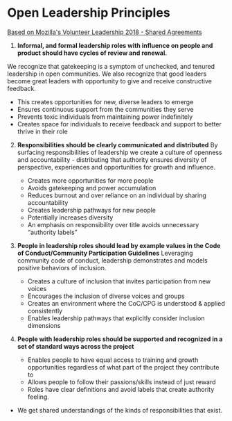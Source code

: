 # Open Leadership Principles
[Based on Mozilla's Volunteer Leadership 2018  - Shared Agreements](https://discourse.mozilla.org/t/what-s-next-for-volunteer-leadership-in-2018-shared-agreements/25091)


1. **Informal, and formal leadership roles with influence on people and product should have cycles of review and renewal.**

We recognize that gatekeeping is a symptom of unchecked, and tenured leadership in open communities.  We also recognize that good leaders become great leaders with opportunity to give and receive constructive feedback.

   * This creates opportunities for new, diverse leaders to emerge
   * Ensures continuous support from the communities they serve
   * Prevents toxic individuals from maintaining power indefinitely
   * Creates space for individuals to receive feedback and support to better thrive in their role

2. **Responsibilities should be clearly communicated and distributed**
By surfacing responsibilities of leadership we create a culture of openness and accountability - distributing that authority ensures diversity of perspective, experiences and opportunities for growth and influence.

   * Creates more opportunities for more people
   * Avoids gatekeeping and power accumulation
   * Reduces burnout and over reliance on an individual by sharing accountability
   * Creates leadership pathways for new people
   * Potentially increases diversity
   * An emphasis on responsibility over title avoids unnecessary “authority labels”


3. **People in leadership roles should lead by example values in the Code of Conduct/Community Participation Guidelines**
Leveraging community code of conduct, leadership demonstrates and models positive behaviors of inclusion.  

   * Creates a culture of inclusion that invites participation from new voices
   * Encourages the inclusion of diverse voices and groups
   * Creates an environment where the CoC/CPG is understood & applied consistently
   * Enables leadership pathways that explicitly consider inclusion dimensions

5. **People with leadership roles should be supported and recognized in a set of standard ways across the project**

   * Enables people to have equal access to training and growth opportunities regardless of what part of the project they contribute to
   * Allows people to follow their passions/skills instead of just reward
   * Roles have clear definitions and avoid labels that create authority feeling.
  *  We get shared understandings of the kinds of responsibilities that exist.

